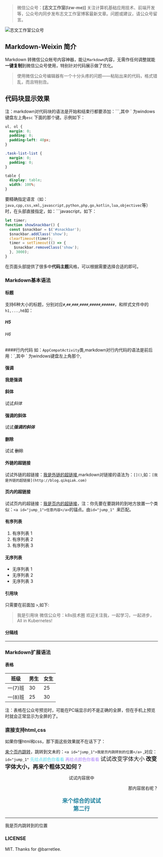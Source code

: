 >微信公众号：**[志文工作室(lzw-me)]**
关注计算机基础应用技术、前端开发等，公众号内同步发布志文工作室博客最新文章。问题或建议，请公众号留言。

![志文工作室公众号](https://lzw.me/images/wechat/lzwme-qrcode_430.jpg)

## Markdown-Weixin 简介

Markdown 转微信公众帐号内容神器，能让`Markdown`内容，无需作任何调整就能**一键复制**到微信公众号使用，特别针对代码展示做了优化。

> 使用微信公众号编辑器有一个十分头疼的问题——粘贴出来的代码，格式错乱，而且特别丑。

## 代码块显示效果

注：markdown对代码块的语法是开始和结束行都要添加：\`\`\`,其中 \` 为windows键盘左上角`esc` 下面的那个键。示例如下：
```css
ul, ol {
  margin: 0;
  padding: 0;
  padding-left: 40px;
}

.task-list-list {
  margin: 0;
  padding: 0;
}

table {
  display: table;
  width: 100%;
}
```

要精确指定语言（如：`java,cpp,css,xml,javascript,python,php,go,kotlin,lua,objectivec`等）时，在头部直接指定，如：\`\`\`javascript，如下：

```javascript
let timer;
function showSnackbar() {
  const $snackbar = $('#snackbar');
  $snackbar.addClass('show');
  clearTimeout(timer);
  timer = setTimeout(() => {
    $snackbar.removeClass('show');
  }, 3000);
}
```

在页面头部提供了很多中**代码主题**风格，可以根据需要选择合适的即可。

### Markdown基本语法

#### 标题
支持6种大小的标题，分别对应`#`,`##`,`###`,`####`,`#####`,`######`，和样式文件中的`h1,...,h6`如：
##### H5
###### H6

####行内代码
如：`AppCompatActivity`类,markdown对行内代码的语法是前后用：\`,其中 \` 为windows键盘左上角那个,

#### 强调
**我是强调**

#### 斜体
试试*斜体*

#### 强调的斜体
试试***强调的斜体***

#### 删除
试试 ~~删除~~

#### 外链的超链接
试试外链的超链接：[我是外链的超链接](http://blog.qikqiak.com),markdown对链接的语法为：`[]()`,如：`[我是外链的超链接](http://blog.qikqiak.com)`

#### 页内的超链接
试试页内的超链接：[我是页内的超链接](#jump_1)，注：你先要在要跳转的到地方放置一个类似：`<a id="jump_1">任意内容</a>`的锚点。由`id="jump_1" `来匹配。

#### 有序列表
1. 有序列表 1
2. 有序列表 2
3. 有序列表 3

#### 无序列表
- 无序列表 1
- 无序列表 2
- 无序列表 3

#### 引用块
只需要在前面加 `>`,如下:
>我是引用块
微信公众号：k8s技术圈
欢迎关注我，一起学习，一起进步，All in Kubernetes!

#### 分隔线
***

### Markdown扩展语法

#### 表格
| 班级 | 男生 | 女生 |
|-----|-----|------|
| 一(7)班 | 30   | 25 |
| 一(8)班 | 25   | 30 |

注：表格在公众号预览时，可能在PC端显示的不是正确的全屏，但在手机上预览时就会正常显示为全屏的了。

### 直接支持html,css
如果你懂html和css，那下面这些效果就不在话下了：

<a href="#jump_1">来个页内跳转</a>，跳转到文未的：`<a id="jump_1">我是页内跳转到的位置</a>` ,对应：`id="jump_1"`
<span  style="color: #5bdaed; ">先给点颜色你看看</span>
<span  style="color: #AE87FA; ">再给点颜色你看看</span>
<span  style="font-size:1.3em;">试试改变字体大小</span>
<span  style="font-size:1.3em;font-weight: bold;">改变字体大小，再来个粗体又如何？</span>

<p style="text-align:center">
试试内容居中

</p>

<p style="text-align:right">
那内容居右呢？
</p>

<p style="text-align:center;color:#1e819e;font-size:1.3em;font-weight: bold;">
来个综合的试试
<br/>
第二行
</p>

***
<a id="jump_1">我是页内跳转到的位置</a>

### LICENSE
MIT. Thanks for @barretlee.
